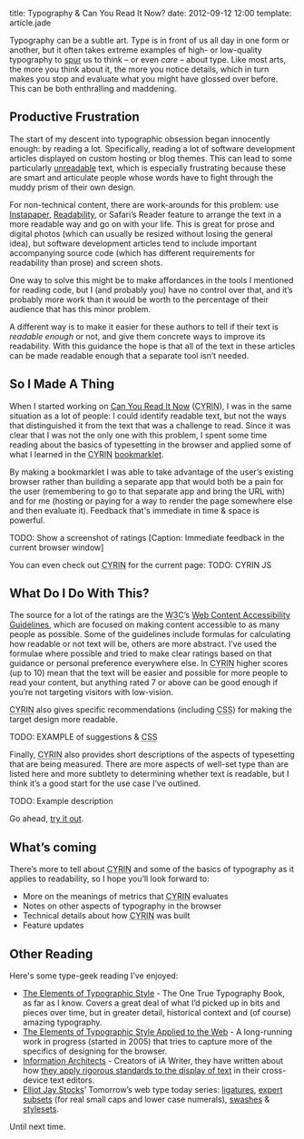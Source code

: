 title: Typography & Can You Read It&nbsp;Now?
date: 2012-09-12 12:00
template: article.jade

Typography can be a subtle art. Type is in front of us all day in one form or another, but it often takes extreme examples of high- or low-quality typography to [spur](http://www.typographydeconstructed.com/spur/) us to think – or even *care* – about type. Like most arts, the more you think about it, the more you notice details, which in turn makes you stop and evaluate what you might have glossed over before. This can be both enthralling and maddening.


## Productive Frustration

The start of my descent into typographic obsession began innocently enough: by reading a lot. Specifically, reading a lot of software development articles displayed on custom hosting or blog themes. This can lead to some particularly [unreadable](http://en.wikipedia.org/wiki/Readability) text, which is especially frustrating because these are smart and articulate people whose words have to fight through the muddy prism of their own design.

For non-technical content, there are work-arounds for this problem: use [Instapaper](http://instapaper.com), [Readability](http://readability.com), or Safari&rsquo;s Reader feature to arrange the text in a more readable way and go on with your life. This is great for prose and digital photos (which can usually be resized without losing the general idea), but software development articles tend to include important accompanying source code (which has different requirements for readability than prose) and screen shots.

One way to solve this might be to make affordances in the tools I mentioned for reading code, but I (and probably you) have no control over that, and it&rsquo;s probably more work than it would be worth to the percentage of their audience that has this minor problem.

A different way is to make it easier for these authors to tell if their text is *readable enough* or not, and give them concrete ways to improve its readability. With this guidance the hope is that all of the text in these articles can be made readable enough that a separate tool isn&rsquo;t needed.


## So I Made A Thing

When I started working on [Can You Read It Now](http://canyoureaditnow.com) (<abbr title="Can You Read It Now">CYRIN</abbr>), I was in the same situation as a lot of people: I could identify readable text, but not the ways that distinguished it from the text that was a challenge to read. Since it was clear that I was not the only one with this problem, I spent some time reading about the basics of typesetting in the browser and applied some of what I learned in the <abbr title="Can You Read It Now">CYRIN</abbr> [bookmarklet](http://en.wikipedia.org/wiki/Bookmarklet).

By making a bookmarklet I was able to take advantage of the user&rsquo;s existing browser rather than building a separate app that would both be a pain for the user (remembering to go to that separate app and bring the URL with) and for me (hosting or paying for a way to render the page somewhere else and then evaluate it). Feedback that's immediate in time & space is powerful.

TODO: Show a screenshot of ratings
[Caption: Immediate feedback in the current browser window]

You can even check out <abbr title="Can You Read It Now">CYRIN</abbr> for the current page:
TODO: CYRIN JS


## What Do I Do With This?

The source for a lot of the ratings are the <abbr title="World Wide Web Consortium">W3C</abbr>&rsquo;s [Web Content Accessibility Guidelines](http://www.w3.org/WAI/intro/wcag.php), which are focused on making content accessible to as many people as possible. Some of the guidelines include formulas for calculating how readable or not text will be, others are more abstract. I&rsquo;ve used the formulae where possible and tried to make clear ratings based on that guidance or personal preference everywhere else. In <abbr title="Can You Read It Now">CYRIN</abbr> higher scores (up to 10) mean that the text will be easier and possible for more people to read your content, but anything rated 7 or above can be good enough if you&rsquo;re not targeting visitors with low-vision.

<abbr title="Can You Read It Now">CYRIN</abbr> also gives specific recommendations (including <abbr title="Cascading Style Sheets">CSS</abbr>) for making the target design more readable.

TODO: EXAMPLE of suggestions & <abbr title="Cascading Style Sheets">CSS</abbr>

Finally, <abbr title="Can You Read It Now">CYRIN</abbr> also provides short descriptions of the aspects of typesetting that are being measured. There are more aspects of well-set type than are listed here and more subtlety to determining whether text is readable, but I think it&rsquo;s a good start for the use case I&rsquo;ve outlined.

TODO: Example description

Go ahead, [try it out](http://canyoureaditnow.com).


## What&rsquo;s coming

There&rsquo;s more to tell about <abbr title="Can You Read It Now">CYRIN</abbr> and some of the basics of typography as it applies to readability, so I hope you&rsquo;ll look forward to:

* More on the meanings of metrics that <abbr title="Can You Read It Now">CYRIN</abbr> evaluates
* Notes on other aspects of typography in the browser
* Technical details about how <abbr title="Can You Read It Now">CYRIN</abbr> was built
* Feature updates


## Other Reading

Here's some type-geek reading I&rsquo;ve enjoyed:

* [The Elements of Typographic Style](http://en.wikipedia.org/wiki/The_Elements_of_Typographic_Style) - The One True Typography Book, as far as I know. Covers a great deal of what I&rsquo;d picked up in bits and pieces over time, but in greater detail, historical context and (of course) amazing typography.
* [The Elements of Typographic Style Applied to the Web](http://webtypography.net/) - A long-running work in progress (started in 2005) that tries to capture more of the specifics of designing for the browser.
* [Information Architects](http://informationarchitects.net/blog/) - Creators of iA Writer, they have written about how [they apply rigorous standards to the display of text](http://informationarchitects.net/blog/responsive-typography-the-basics/) in their cross-device text editors.
* [Elliot Jay Stocks](http://elliotjaystocks.com/)&rsquo; Tomorrow&rsquo;s web type today series: [ligatures](http://elliotjaystocks.com/blog/the-fine-flourish-of-the-ligature/), [expert subsets](http://elliotjaystocks.com/blog/expert-subsets-for-css-in-123/) (for real small caps and lower case numerals), [swashes](http://elliotjaystocks.com/blog/say-it-with-a-swash/) & [stylesets](http://elliotjaystocks.com/blog/stylesets/).

Until next time.